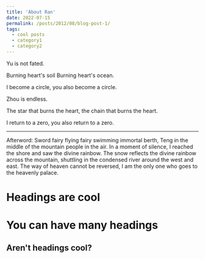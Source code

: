 ```yaml
---
title: 'About Ran'
date: 2022-07-15
permalink: /posts/2012/08/blog-post-1/
tags:
  - cool posts
  - category1
  - category2
---
```


Yu is not fated.

Burning heart's soil Burning heart's ocean.

I become a circle, you also become a circle.

Zhou is endless.

The star that burns the heart, the chain that burns the heart.

I return to a zero, you also return to a zero.
***
Afterword: Sword fairy flying fairy swimming immortal berth, Teng in the middle of the mountain people in the air. In a moment of silence, I reached the shore and saw the divine rainbow. The snow reflects the divine rainbow across the mountain, shuttling in the condensed river around the west and east. The way of heaven cannot be reversed, I am the only one who goes to the heavenly palace.

Headings are cool
======

You can have many headings
======

Aren't headings cool?
------
